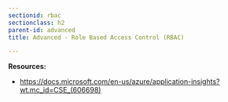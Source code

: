 ```yaml
---
sectionid: rbac
sectionclass: h2
parent-id: advanced
title: Advanced - Role Based Access Control (RBAC)

---
```



**Resources:**
- <https://docs.microsoft.com/en-us/azure/application-insights?wt.mc_id=CSE_(606698)>